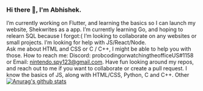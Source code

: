 ### Hi there 👋, I'm Abhishek.


I’m currently working on Flutter, and learning the basics so I can launch my website, Shekwrites as a app.
 I’m currently learning Go, and hoping to relearn SQL because I forgot:(
 I’m looking to collaborate on any websites or small projects.
 I’m looking for help with JS/React/Node.  
 Ask me about HTML and CSS or C / C++, I might be able to help you with those.
 How to reach me: Discord: probcodingorwatchingtheofficeUS#1158 or Email: nintendo.spy123@gmail.com.
Have fun looking around my repos, and reach out to me if you want to collaborate or create a pull request.
I know the basics of JS, along with HTML/CSS, Python, C and C++.
Other
[![Anurag's github stats](https://github-readme-stats.vercel.app/api?username=abhishekshahane)](https://github.com/anuraghazra/github-readme-stats)

